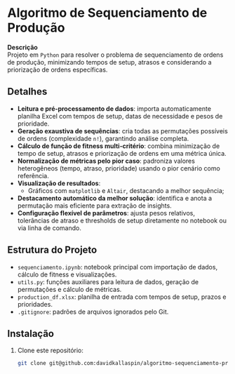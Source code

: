 # Algoritmo de Sequenciamento de Produção

**Descrição**  
Projeto em `Python` para resolver o problema de sequenciamento de ordens de produção, minimizando tempos de setup, atrasos e considerando a priorização de ordens específicas.

## Detalhes
- **Leitura e pré‑processamento de dados**: importa automaticamente planilha Excel com tempos de setup, datas de necessidade e pesos de prioridade.
- **Geração exaustiva de sequências**: cria todas as permutações possíveis de ordens (complexidade `n!`), garantindo análise completa.
- **Cálculo de função de fitness multi‑critério**: combina minimização de tempo de setup, atrasos e priorização de ordens em uma métrica única.
- **Normalização de métricas pelo pior caso**: padroniza valores heterogêneos (tempo, atraso, prioridade) usando o pior cenário como referência.
- **Visualização de resultados**:
  - Gráficos com `matplotlib` e `Altair`, destacando a melhor sequência;
- **Destacamento automático da melhor solução**: identifica e anota a permutação mais eficiente para extração de insights.
- **Configuração flexível de parâmetros**: ajusta pesos relativos, tolerâncias de atraso e thresholds de setup diretamente no notebook ou via linha de comando.

## Estrutura do Projeto
- `sequenciamento.ipynb`: notebook principal com importação de dados, cálculo de fitness e visualizações.
- `utils.py`: funções auxiliares para leitura de dados, geração de permutações e cálculo de métricas.
- `production_df.xlsx`: planilha de entrada com tempos de setup, prazos e prioridades.
- `.gitignore`: padrões de arquivos ignorados pelo Git.

## Instalação
1. Clone este repositório:
   ```bash
   git clone git@github.com:davidkallaspin/algoritmo-sequenciamento-producao.git

